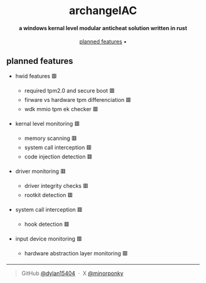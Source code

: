 # 
<h1 align="center">
  archangelAC
  <br>
</h1>

<h4 align="center">a windows kernal level modular anticheat solution written in rust</h4>

<p align="center">
  <a href="#key-features">planned features</a> •
</p>


## planned features

* hwid features                               🟥
  - required tpm2.0 and secure boot         🟥
  - firware vs hardware tpm differenciation 🟥
  - wdk mmio tpm ek checker                 🟥

* kernal level monitoring                     🟥
  - memory scanning                         🟥
  - system call interception                🟥
  - code injection detection                🟥
 
* driver monitoring                           🟥
  - driver integrity checks                 🟥
  - rootkit detection                       🟥

* system call interception                    🟥
  - hook detection                          🟥
 
* input device monitoring                     🟥
  - hardware abstraction layer monitoring   🟥


---

> GitHub [@dylan15404](https://github.com/dylan15404) &nbsp;&middot;&nbsp;
> X [@minorponky](https://x.com/minorponky)
